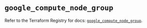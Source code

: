 # `google_compute_node_group`

Refer to the Terraform Registry for docs: [`google_compute_node_group`](https://registry.terraform.io/providers/hashicorp/google/5.35.0/docs/resources/compute_node_group).

